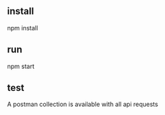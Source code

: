 ## install
npm install

## run
npm start

## test
A postman collection is available with all api requests